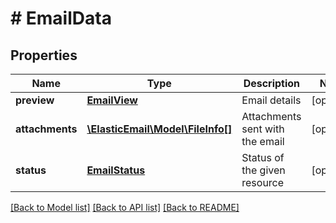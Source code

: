 # # EmailData

## Properties

Name | Type | Description | Notes
------------ | ------------- | ------------- | -------------
**preview** | [**EmailView**](EmailView.md) | Email details | [optional]
**attachments** | [**\ElasticEmail\Model\FileInfo[]**](FileInfo.md) | Attachments sent with the email | [optional]
**status** | [**EmailStatus**](EmailStatus.md) | Status of the given resource | [optional]

[[Back to Model list]](../../README.md#models) [[Back to API list]](../../README.md#endpoints) [[Back to README]](../../README.md)
